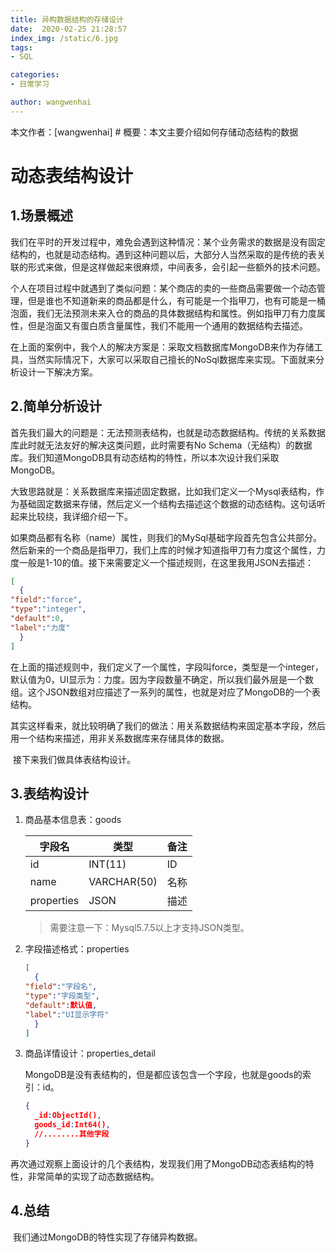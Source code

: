 ```yaml
---
title: 异构数据结构的存储设计
date:  2020-02-25 21:28:57
index_img: /static/6.jpg
tags: 
- SQL

categories: 
- 日常学习

author: wangwenhai
---
```

本文作者：[wangwenhai] # 概要：本文主要介绍如何存储动态结构的数据
<!-- more -->

# 动态表结构设计

## 1.场景概述

​      我们在平时的开发过程中，难免会遇到这种情况：某个业务需求的数据是没有固定结构的，也就是动态结构。遇到这种问题以后，大部分人当然采取的是传统的表关联的形式来做，但是这样做起来很麻烦，中间表多，会引起一些额外的技术问题。

​      个人在项目过程中就遇到了类似问题：某个商店的卖的一些商品需要做一个动态管理，但是谁也不知道新来的商品都是什么，有可能是一个指甲刀，也有可能是一桶泡面，我们无法预测未来入仓的商品的具体数据结构和属性。例如指甲刀有力度属性，但是泡面又有蛋白质含量属性，我们不能用一个通用的数据结构去描述。

​      在上面的案例中，我个人的解决方案是：采取文档数据库MongoDB来作为存储工具，当然实际情况下，大家可以采取自己擅长的NoSql数据库来实现。下面就来分析设计一下解决方案。

## 2.简单分析设计

​      首先我们最大的问题是：无法预测表结构，也就是动态数据结构。传统的关系数据库此时就无法友好的解决这类问题，此时需要有No Schema（无结构）的数据库。我们知道MongoDB具有动态结构的特性，所以本次设计我们采取MongoDB。

​      大致思路就是：关系数据库来描述固定数据，比如我们定义一个Mysql表结构，作为基础固定数据来存储，然后定义一个结构去描述这个数据的动态结构。这句话听起来比较绕，我详细介绍一下。

​      如果商品都有名称（name）属性，则我们的MySql基础字段首先包含公共部分。然后新来的一个商品是指甲刀，我们上库的时候才知道指甲刀有力度这个属性，力度一般是1-10的值。接下来需要定义一个描述规则，在这里我用JSON去描述：

```JSON
[
  {
"field":"force",
"type":"integer",
"default":0,
"label":"力度"
  }
]
```

​      在上面的描述规则中，我们定义了一个属性，字段叫force，类型是一个integer，默认值为0，UI显示为：力度。因为字段数量不确定，所以我们最外层是一个数组。这个JSON数组对应描述了一系列的属性，也就是对应了MongoDB的一个表结构。

​      其实这样看来，就比较明确了我们的做法：用关系数据结构来固定基本字段，然后用一个结构来描述，用非关系数据库来存储具体的数据。

​      接下来我们做具体表结构设计。

## 3.表结构设计

1. 商品基本信息表：goods

   | 字段名     | 类型        | 备注 |
   | ---------- | ----------- | ---- |
   | id         | INT(11)     | ID   |
   | name       | VARCHAR(50) | 名称 |
   | properties | JSON        | 描述 |

   > 需要注意一下：Mysql5.7.5以上才支持JSON类型。

2. 字段描述格式：properties

   ```json
   [
     {
   "field":"字段名",
   "type":"字段类型",
   "default":默认值,
   "label":"UI显示字符"
     }
   ]
   ```

3. 商品详情设计：properties_detail

   MongoDB是没有表结构的，但是都应该包含一个字段，也就是goods的索引：id。

   ```JSON
   {
     _id:ObjectId(),
     goods_id:Int64(),
     //........其他字段
   }
   ```

​      再次通过观察上面设计的几个表结构，发现我们用了MongoDB动态表结构的特性，非常简单的实现了动态数据结构。

## 4.总结

​      我们通过MongoDB的特性实现了存储异构数据。

